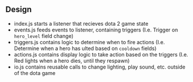 ## Design

- index.js starts a listener that recieves dota 2 game state
- events.js feeds events to listener, containing triggers (I.e. Trigger on `hero_level` field change)
- triggers.js contains logic to determine when to fire actions (I.e. Determine when a hero has ulted based on `cooldown` fields)
- actions.js contains display logic to take action based on the triggers (I.e. Red lights when a hero dies, until they respawn)
- io.js contains reusable calls to change lighting, play sound, etc. outside of the dota game
